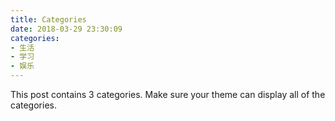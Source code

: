 ```yaml
---
title: Categories
date: 2018-03-29 23:30:09
categories:
- 生活
- 学习
- 娱乐
---
```


This post contains 3 categories. Make sure your theme can display all of the categories.
